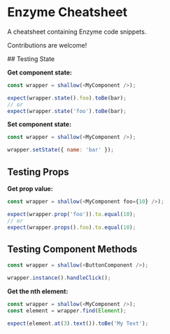 # Enzyme Cheatsheet

A cheatsheet containing Enzyme code snippets.

Contributions are welcome!

## Testing State

**Get component state:**

```javascript
const wrapper = shallow(<MyComponent />);

expect(wrapper.state().foo).toBe(bar);
// or
expect(wrapper.state('foo').toBe(bar);
```
**Set component state:**

```javascript
const wrapper = shallow(<MyComponent />);

wrapper.setState({ name: 'bar' });
```

## Testing Props

**Get prop value:**

```javascript
const wrapper = shallow(<MyComponent foo={10} />);

expect(wrapper.prop('foo')).to.equal(10);
// or
expect(wrapper.props().foo).to.equal(10);
```

## Testing Component Methods

```javascript
const wrapper = shallow(<ButtonComponent />);

wrapper.instance().handleClick();
```

**Get the nth element:**

```javascript
const wrapper = shallow(<MyComponent />);
const element = wrapper.find(Element);

expect(element.at(3).text()).toBe('My Text');
```
